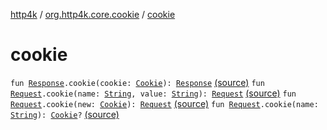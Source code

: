 [http4k](../index.md) / [org.http4k.core.cookie](index.md) / [cookie](./cookie.md)

# cookie

`fun `[`Response`](../org.http4k.core/-response/index.md)`.cookie(cookie: `[`Cookie`](-cookie/index.md)`): `[`Response`](../org.http4k.core/-response/index.md) [(source)](https://github.com/http4k/http4k/blob/master/http4k-core/src/main/kotlin/org/http4k/core/cookie/CookieExtensions.kt#L9)
`fun `[`Request`](../org.http4k.core/-request/index.md)`.cookie(name: `[`String`](https://kotlinlang.org/api/latest/jvm/stdlib/kotlin/-string/index.html)`, value: `[`String`](https://kotlinlang.org/api/latest/jvm/stdlib/kotlin/-string/index.html)`): `[`Request`](../org.http4k.core/-request/index.md) [(source)](https://github.com/http4k/http4k/blob/master/http4k-core/src/main/kotlin/org/http4k/core/cookie/CookieExtensions.kt#L19)
`fun `[`Request`](../org.http4k.core/-request/index.md)`.cookie(new: `[`Cookie`](-cookie/index.md)`): `[`Request`](../org.http4k.core/-request/index.md) [(source)](https://github.com/http4k/http4k/blob/master/http4k-core/src/main/kotlin/org/http4k/core/cookie/CookieExtensions.kt#L21)
`fun `[`Request`](../org.http4k.core/-request/index.md)`.cookie(name: `[`String`](https://kotlinlang.org/api/latest/jvm/stdlib/kotlin/-string/index.html)`): `[`Cookie`](-cookie/index.md)`?` [(source)](https://github.com/http4k/http4k/blob/master/http4k-core/src/main/kotlin/org/http4k/core/cookie/CookieExtensions.kt#L27)